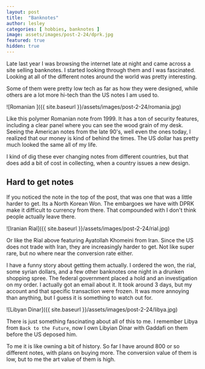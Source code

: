 ```yaml
---
layout: post
title:  "Banknotes"
author: lesley
categories: [ hobbies, banknotes ]
image: assets/images/post-2-24/dprk.jpg
featured: true
hidden: true
---
```


Late last year I was browsing the internet late at night and came across a site selling banknotes. I started looking through them and I was fascinated. Looking at all of the different notes around the world was pretty interesting. 

Some of them were pretty low tech as far as how they were designed, while others are a lot more hi-tech than the US notes I am used to. 

![Romanian ]({{ site.baseurl }}/assets/images/post-2-24/romania.jpg)


Like this polymer Romanian note from 1999. It has a ton of security features, including a clear panel where you can see the wood grain of my desk. Seeing the American notes from the late 90's, well even the ones today, I realized that our money is kind of behind the times. The US dollar has pretty much looked the same all of my life. 

I kind of dig these ever changing notes from different countries, but that does add a bit of cost in collecting, when a country issues a new design. 

## Hard to get notes

If you noticed the note in the top of the post, that was one that was a little harder to get. Its a North Korean Won. The embargoes we have with DPRK make it difficult to currency from there. That compounded with I don't think people actually leave there. 

![Iranian Rial]({{ site.baseurl }}/assets/images/post-2-24/rial.jpg)

Or like the Rial above featuring Ayatollah Khomeini from Iran. Since the US does not trade with Iran, they are increasingly harder to get. Not like super rare, but no where near the conversion rate either. 

I have a funny story about getting them actually. I ordered the won, the rial, some syrian dollars, and a few other banknotes one night in a drunken shopping spree. The federal government placed a hold and an investigation on my order. I actually got an email about it. It took around 3 days, but my account and that specific transaction were frozen. It was more annoying than anything, but I guess it is something to watch out for. 

![Libyan Dinar]({{ site.baseurl }}/assets/images/post-2-24/libya.jpg)


There is just something fascinating about all of this to me. I remember Libya from `Back to the Future`, now I own Libyian Dinar with Gaddafi on them before the US deposed him. 

To me it is like owning a bit of history. So far I have around 800 or so different notes, with plans on buying more. The conversion value of them is low, but to me the art value of them is high. 